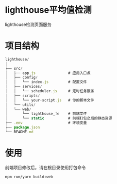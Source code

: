 # lighthouse平均值检测

lighthouse检测页面服务

# 项目结构
```javascript
lighthouse/
│
├── src/
│   ├── app.js               # 应用入口点
│   ├── config/
│   │   └── index.js         # 配置文件
│   ├── services/
│   │   └── scheduler.js     # 定时任务服务
│   ├── scripts/
│   │   └── your-script.js   # 你的脚本文件
│   └── utils/               
│   └── web/
│       └── lighthouse_fe    # 前端文件
│       └── static           # 前端打包之后的静态资源
├── .env                     # 环境变量
├── package.json
└── README.md
```

# 使用
前端项目修改后，请在根目录使用打包命令
```angular2html
npm run/yarn build:web
```
